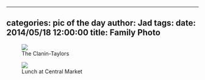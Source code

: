 
---
categories: pic of the day
author: Jad
tags: 
date: 2014/05/18 12:00:00
title: Family Photo 
---
<figure>
<img src="/img/2014/05/18/img_20140518101620.1_medium.jpg" />
<figcaption>The Clanin-Taylors</figcaption>
</figure>

<figure>
<img src="/img/2014/05/18/img_20140518163816_medium.jpg" />
<figcaption>Lunch at Central Market</figcaption>
</figure>

